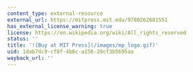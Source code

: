```yaml
---
content_type: external-resource
external_url: https://mitpress.mit.edu/9780262681551
has_external_license_warning: true
license: https://en.wikipedia.org/wiki/All_rights_reserved
status: ''
title: '![Buy at MIT Press](/images/mp_logo.gif)'
uid: 1dab7dc9-cf8f-4b0c-a156-29cf3b5695aa
wayback_url: ''
---
```

